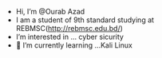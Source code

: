 -  Hi, I’m @Ourab Azad
- I am a student of 9th standard studying at REBMSC(http://rebmsc.edu.bd/)
-  I’m interested in ... cyber sicurity
- 🌱 I’m currently learning ...Kali Linux


<!---
aourab/aourab is a ✨ special ✨ repository because its `README.md` (this file) appears on your GitHub profile.
You can click the Preview link to take a look at your changes.
--->
